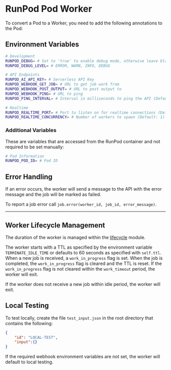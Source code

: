 # RunPod Pod Worker

To convert a Pod to a Worker, you need to add the following annotations to the Pod:

## Environment Variables

```bash
# Development
RUNPOD_DEBUG= # Set to 'true' to enable debug mode, otherwise leave blank
RUNPOD_DEBUG_LEVEL= # ERROR, WARN, INFO, DEBUG

# API Endpoints
RUNPOD_AI_API_KEY= # Serverless API Key
RUNPOD_WEBHOOK_GET_JOB= # URL to get job work from
RUNPOD_WEBHOOK_POST_OUTPUT= # URL to post output to
RUNPOD_WEBHOOK_PING= # URL to ping
RUNPOD_PING_INTERVAL= # Interval in milliseconds to ping the API (Default: 10000)

# Realtime
RUNPOD_REALTIME_PORT= # Port to listen on for realtime connections (Default: None)
RUNPOD_REALTIME_CONCURRENCY= # Number of workers to spawn (Default: 1)
```

### Additional Variables

These are variables that are accessed from the RunPod container and not required to be set manually:

```bash
# Pod Information
RUNPOD_POD_ID= # Pod ID
```

## Error Handling

If an error occurs, the worker will send a message to the API with the error message and the job will be marked as failed.

To report a job error call `job.error(worker_id, job_id, error_message)`.

---

## Worker Lifecycle Management

The duration of the worker is managed within the [lifecycle](../PodWorker/modules/lifecycle.py) module.

The worker starts with a TTL as specified by the environment variable `TERMINATE_IDLE_TIME` or defaults to 60 seconds as specified with `self.ttl`. When a new job is received, a `work_in_progress` flag is set. When the job is completed, the `work_in_progress` flag is cleared and the TTL is reset. If the `work_in_progress` flag is not cleared within the `work_timeout` period, the worker will exit.

 If the worker does not receive a new job within idle period, the worker will exit.

## Local Testing

To test locally, create the file `test_input.json` in the root directory that contains the following:

```json
{
    "id": "LOCAL-TEST",
    "input":{}
}
```

If the required webhook environment variables are not set, the worker will default to local testing.
